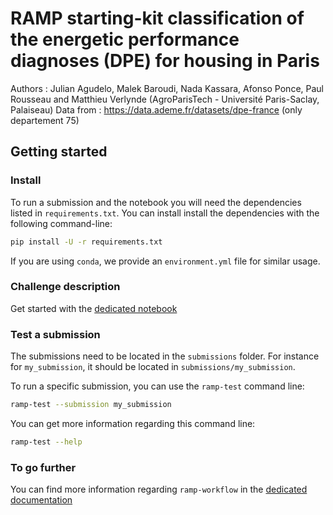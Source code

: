 # RAMP starting-kit classification of the energetic performance diagnoses (DPE) for housing in Paris



Authors : Julian Agudelo, Malek Baroudi, Nada Kassara, Afonso Ponce, Paul Rousseau and Matthieu Verlynde (AgroParisTech - Université Paris-Saclay, Palaiseau)
Data from : https://data.ademe.fr/datasets/dpe-france (only departement 75)


## Getting started

### Install

To run a submission and the notebook you will need the dependencies listed
in `requirements.txt`. You can install install the dependencies with the
following command-line:

```bash
pip install -U -r requirements.txt
```

If you are using `conda`, we provide an `environment.yml` file for similar
usage.

### Challenge description

Get started with the [dedicated notebook](dpeparis_starting_kit.ipynb)


### Test a submission

The submissions need to be located in the `submissions` folder. For instance
for `my_submission`, it should be located in `submissions/my_submission`.

To run a specific submission, you can use the `ramp-test` command line:

```bash
ramp-test --submission my_submission
```

You can get more information regarding this command line:

```bash
ramp-test --help
```

### To go further

You can find more information regarding `ramp-workflow` in the
[dedicated documentation](https://paris-saclay-cds.github.io/ramp-docs/ramp-workflow/stable/using_kits.html)

